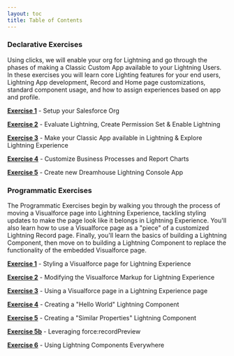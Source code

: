 ```yaml
---
layout: toc
title: Table of Contents
---
```


### Declarative Exercises

Using clicks, we will enable your org for Lightning and go through the phases of making a Classic Custom App available to your Lightning Users. In these exercises you will learn core Lighting features for your end users, Lightning App development, Record and Home page customizations, standard component usage, and how to assign experiences based on app and profile.

**[Exercise 1](Exercise_d1.html)** - Setup your Salesforce Org

**[Exercise 2](Exercise_d2.html)** - Evaluate Lightning, Create Permission Set & Enable Lightning

**[Exercise 3](Exercise_d3.html)** - Make your Classic App available in Lightning & Explore Lightning Experience

**[Exercise 4](Exercise_d4.html)** - Customize Business Processes and Report Charts

**[Exercise 5](Exercise_d5.html)** - Create new Dreamhouse Lightning Console App

### Programmatic Exercises

The Programmatic Exercises begin by walking you through the process of moving a Visualforce page into Lightning Experience, tackling styling updates to make the page look like it belongs in Lightning Experience. You'll also learn how to use a Visualforce page as a "piece" of a customized Lightning Record page. Finally, you'll learn the basics of building a Lightning Component, then move on to building a Lightning Component to replace the functionality of the embedded Visualforce page.

**[Exercise 1](Exercise_1.html)** - Styling a Visualforce page for Lightning Experience

**[Exercise 2](Exercise_2.html)** - Modifying the Visualforce Markup for Lightning Experience

**[Exercise 3](Exercise_3.html)** - Using a Visualforce page in a Lightning Experience page

**[Exercise 4](Exercise_4.html)** - Creating a "Hello World" Lightning Component

**[Exercise 5](Exercise_5.md)** - Creating a "Similar Properties" Lightning Component

**[Exercise 5b](Exercise_5b.html)** - Leveraging force:recordPreview

**[Exercise 6](Exercise_6.html)** - Using Lightning Components Everywhere
